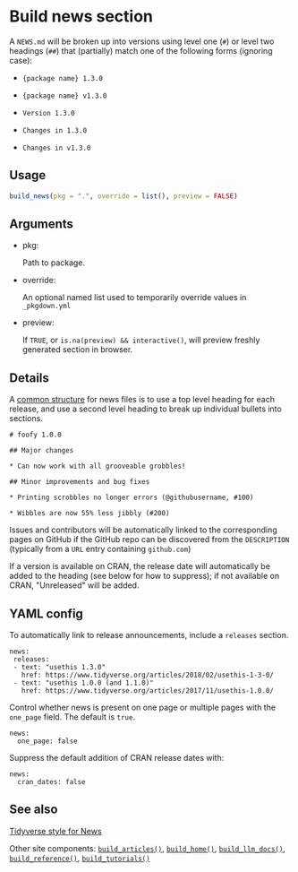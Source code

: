 # Build news section

A `NEWS.md` will be broken up into versions using level one (`#`) or
level two headings (`##`) that (partially) match one of the following
forms (ignoring case):

- `{package name} 1.3.0`

- `{package name} v1.3.0`

- `Version 1.3.0`

- `Changes in 1.3.0`

- `Changes in v1.3.0`

## Usage

``` r
build_news(pkg = ".", override = list(), preview = FALSE)
```

## Arguments

- pkg:

  Path to package.

- override:

  An optional named list used to temporarily override values in
  `_pkgdown.yml`

- preview:

  If `TRUE`, or `is.na(preview) && interactive()`, will preview freshly
  generated section in browser.

## Details

A [common structure](https://style.tidyverse.org/news.html) for news
files is to use a top level heading for each release, and use a second
level heading to break up individual bullets into sections.

    # foofy 1.0.0

    ## Major changes

    * Can now work with all grooveable grobbles!

    ## Minor improvements and bug fixes

    * Printing scrobbles no longer errors (@githubusername, #100)

    * Wibbles are now 55% less jibbly (#200)

Issues and contributors will be automatically linked to the
corresponding pages on GitHub if the GitHub repo can be discovered from
the `DESCRIPTION` (typically from a `URL` entry containing `github.com`)

If a version is available on CRAN, the release date will automatically
be added to the heading (see below for how to suppress); if not
available on CRAN, "Unreleased" will be added.

## YAML config

To automatically link to release announcements, include a `releases`
section.

    news:
     releases:
     - text: "usethis 1.3.0"
       href: https://www.tidyverse.org/articles/2018/02/usethis-1-3-0/
     - text: "usethis 1.0.0 (and 1.1.0)"
       href: https://www.tidyverse.org/articles/2017/11/usethis-1.0.0/

Control whether news is present on one page or multiple pages with the
`one_page` field. The default is `true`.

    news:
      one_page: false

Suppress the default addition of CRAN release dates with:

    news:
      cran_dates: false

## See also

[Tidyverse style for News](https://style.tidyverse.org/news.html)

Other site components:
[`build_articles()`](https://pkgdown.r-lib.org/dev/reference/build_articles.md),
[`build_home()`](https://pkgdown.r-lib.org/dev/reference/build_home.md),
[`build_llm_docs()`](https://pkgdown.r-lib.org/dev/reference/build_llm_docs.md),
[`build_reference()`](https://pkgdown.r-lib.org/dev/reference/build_reference.md),
[`build_tutorials()`](https://pkgdown.r-lib.org/dev/reference/build_tutorials.md)

